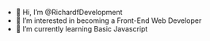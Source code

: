 - 👋 Hi, I’m @RichardfDevelopment
- 👀 I’m interested in becoming a Front-End Web Developer
- 🌱 I’m currently learning Basic Javascript
<!---
RichardfDevelopment/RichardfDevelopment is a ✨ special ✨ repository because its `README.md` (this file) appears on your GitHub profile.
You can click the Preview link to take a look at your changes.
--->

